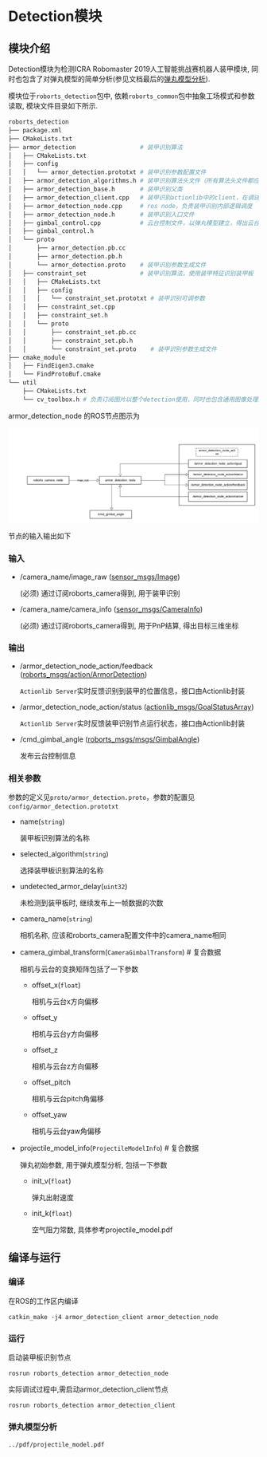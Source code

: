 # Detection模块

## 模块介绍

Detection模块为检测ICRA Robomaster 2019人工智能挑战赛机器人装甲模块, 同时也包含了对弹丸模型的简单分析(参见文档最后的[弹丸模型分析](sdk_docs/roborts_detection?id=弹丸模型分析)).

模块位于`roborts_detection`包中, 依赖`roborts_common`包中抽象工场模式和参数读取, 模块文件目录如下所示.


```bash
roborts_detection
├── package.xml
├── CMakeLists.txt
├── armor_detection                  # 装甲识别算法
│   ├── CMakeLists.txt
│   ├── config
│   │   └── armor_detection.prototxt # 装甲识别参数配置文件
│   ├── armor_detection_algorithms.h # 装甲识别算法头文件（所有算法头文件都应在此文件中引入）
│   ├── armor_detection_base.h       # 装甲识别父类
│   ├── armor_detection_client.cpp   # 装甲识别actionlib中的client，在调试中使用。
│   ├── armor_detection_node.cpp     # ros node，负责装甲识别内部逻辑调度
│   ├── armor_detection_node.h       # 装甲识别入口文件
│   ├── gimbal_control.cpp           # 云台控制文件，以弹丸模型建立，得出云台控制的pitch以及yaw
│   ├── gimbal_control.h
│   └── proto
│       ├── armor_detection.pb.cc
│       ├── armor_detection.pb.h
│       └── armor_detection.proto    # 装甲识别参数生成文件
│   ├── constraint_set               # 装甲识别算法，使用装甲特征识别装甲板
│   │   ├── CMakeLists.txt
│   │   ├── config
│   │   │   └── constraint_set.prototxt # 装甲识别可调参数
│   │   ├── constraint_set.cpp
│   │   ├── constraint_set.h
│   │   └── proto
│   │       ├── constraint_set.pb.cc
│   │       ├── constraint_set.pb.h
│   │       └── constraint_set.proto    # 装甲识别参数生成文件
├── cmake_module
│   ├── FindEigen3.cmake
│   └── FindProtoBuf.cmake
└── util
    ├── CMakeLists.txt
    └── cv_toolbox.h # 负责订阅图片以整个detection使用，同时也包含通用图像处理函数
```

armor_detection_node 的ROS节点图示为

![](../images/armor_detection.png)

节点的输入输出如下

### 输入

- /camera_name/image_raw ([sensor_msgs/Image]())

  (必须) 通过订阅roborts_camera得到, 用于装甲识别

- /camera_name/camera_info ([sensor_msgs/CameraInfo]())

  (必须) 通过订阅roborts_camera得到, 用于PnP结算, 得出目标三维坐标

### 输出

- /armor_detection_node_action/feedback ([roborts_msgs/action/ArmorDetection]())

  `Actionlib Server`实时反馈识别到装甲的位置信息，接口由Actionlib封装

- /armor_detection_node_action/status ([actionlib_msgs/GoalStatusArray]())  

  `Actionlib Server`实时反馈装甲识别节点运行状态，接口由Actionlib封装

- /cmd_gimbal_angle ([roborts_msgs/msgs/GimbalAngle]())  

  发布云台控制信息

### 相关参数

参数的定义见`proto/armor_detection.proto`，参数的配置见`config/armor_detection.prototxt`

- name(`string`)

  装甲板识别算法的名称

- selected_algorithm(`string`)

  选择装甲板识别算法的名称

- undetected_armor_delay(`uint32`)

  未检测到装甲板时, 继续发布上一帧数据的次数 

- camera_name(`string`)

  相机名称, 应该和roborts_camera配置文件中的camera_name相同

- camera_gimbal_transform(`CameraGimbalTransform`) # 复合数据

  相机与云台的变换矩阵包括了一下参数

  - offset_x(`float`) 

    相机与云台x方向偏移

  - offset_y

    相机与云台y方向偏移

  - offset_z

    相机与云台z方向偏移

  - offset_pitch

    相机与云台pitch角偏移

  - offset_yaw

    相机与云台yaw角偏移

- projectile_model_info(`ProjectileModelInfo`) # 复合数据

  弹丸初始参数, 用于弹丸模型分析, 包括一下参数

  - init_v(`float`)

    弹丸出射速度

  - init_k(`float`)

    空气阻力常数, 具体参考projectile_model.pdf

## 编译与运行

### 编译

在ROS的工作区内编译

```shell
catkin_make -j4 armor_detection_client armor_detection_node
```

### 运行

启动装甲板识别节点

```shell
rosrun roborts_detection armor_detection_node
```

实际调试过程中,需启动armor_detection_client节点

```shell
rosrun roborts_detection armor_detection_client
```

### 弹丸模型分析

```pdf
../pdf/projectile_model.pdf
```




